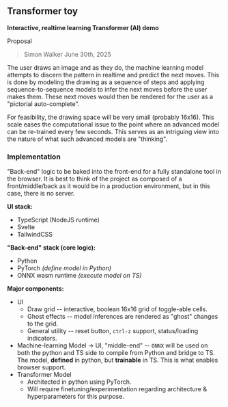 ## Transformer toy

**Interactive, realtime learning Transformer (AI) demo**

Proposal

> Simon Walker
> June 30th, 2025

The user draws an image and as they do, the machine learning model attempts to discern the pattern
in realtime and predict the next moves. This is done by modeling the drawing as a sequence of steps
and applying sequence-to-sequence models to infer the next moves before the user makes them. These
next moves would then be rendered for the user as a "pictorial auto-complete".

For feasibility, the drawing space will be very small (probably 16x16). This scale eases the
computational issue to the point where an advanced model can be re-trained every few seconds. This
serves as an intriguing view into the nature of what such advanced models are "thinking".

### Implementation

"Back-end" logic to be baked into the front-end for a fully standalone tool in the browser. It is
best to think of the project as composed of a front/middle/back as it would be in a production
environment, but in this case, there is no server.

**UI stack:**
- TypeScript (NodeJS runtime)
- Svelte
- TailwindCSS

**"Back-end" stack (core logic):**
- Python
- PyTorch *(define model in Python)*
- ONNX wasm runtime *(execute model on TS)*

**Major components:**
- UI
  - Draw grid -- interactive, boolean 16x16 grid of toggle-able cells.
  - Ghost effects -- model inferences are rendered as "ghost" changes to the grid.
  - General utility -- reset button, `ctrl-z` support, status/loading indicators.
- Machine-learning Model $\to$ UI, "middle-end" -- `ONNX` will be used on both the python and TS side to compile from
Python and bridge to TS. The model, **defined** in python, but **trainable** in TS. This is what enables browser
support.
- Transformer Model
  - Architected in python using PyTorch.
  - Will require finetuning/experimentation regarding architecture & hyperparameters for this purpose.
